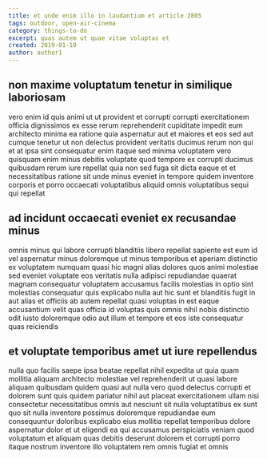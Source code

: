```yaml
---
title: et unde enim illo in laudantium et article 2805
tags: outdoor, open-air-cinema
category: things-to-do
excerpt: quas autem ut quae vitae voluptas et
created: 2019-01-10
author: author1
---
```


## non maxime voluptatum tenetur in similique laboriosam

vero enim id quis animi ut ut provident et corrupti corrupti exercitationem officia dignissimos ex esse rerum reprehenderit cupiditate impedit eum architecto minima ea ratione quia aspernatur aut et maiores et eos sed aut cumque tenetur ut non delectus provident veritatis ducimus rerum non qui et at ipsa sint consequatur enim itaque sed minima voluptatem vero quisquam enim minus debitis voluptate quod tempore ex corrupti ducimus quibusdam rerum iure repellat quia non sed fuga sit dicta eaque et et necessitatibus ratione sit unde minus eveniet in tempore quidem inventore corporis et porro occaecati voluptatibus aliquid omnis voluptatibus sequi qui repellat

## ad incidunt occaecati eveniet ex recusandae minus

omnis minus qui labore corrupti blanditiis libero repellat sapiente est eum id vel aspernatur minus doloremque ut minus temporibus et aperiam distinctio ex voluptatem numquam quasi hic magni alias dolores quos animi molestiae sed eveniet voluptate eos veritatis nulla adipisci repudiandae quaerat magnam consequatur voluptatem accusamus facilis molestias in optio sint molestias consequatur quis explicabo nulla aut hic sunt et blanditiis fugit in aut alias et officiis ab autem repellat quasi voluptas in est eaque accusantium velit quas officia id voluptas quis omnis nihil nobis distinctio odit iusto doloremque odio aut illum et tempore et eos iste consequatur quas reiciendis

## et voluptate temporibus amet ut iure repellendus

nulla quo facilis saepe ipsa beatae repellat nihil expedita ut quia quam mollitia aliquam architecto molestiae vel reprehenderit ut quasi labore aliquam quibusdam quidem quasi aut nulla vero quod delectus corrupti et dolorem sunt quis quidem pariatur nihil aut placeat exercitationem ullam nisi consectetur necessitatibus omnis aut nesciunt sit nulla voluptatibus ex sunt quo sit nulla inventore possimus doloremque repudiandae eum consequuntur doloribus explicabo eius mollitia repellat temporibus dolore aspernatur dolor et ut eligendi ea qui accusamus perspiciatis veniam quod voluptatum et aliquam quas debitis deserunt dolorem et corrupti porro itaque nostrum inventore illo voluptatem rem omnis fugiat et omnis
